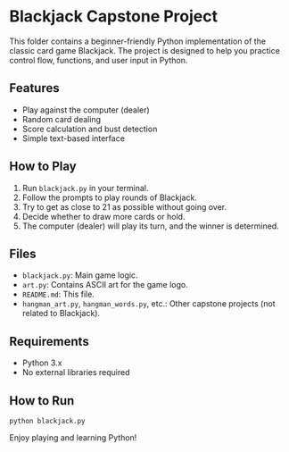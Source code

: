 # Blackjack Capstone Project

This folder contains a beginner-friendly Python implementation of the classic card game Blackjack. The project is designed to help you practice control flow, functions, and user input in Python.

## Features
- Play against the computer (dealer)
- Random card dealing
- Score calculation and bust detection
- Simple text-based interface

## How to Play
1. Run `blackjack.py` in your terminal.
2. Follow the prompts to play rounds of Blackjack.
3. Try to get as close to 21 as possible without going over.
4. Decide whether to draw more cards or hold.
5. The computer (dealer) will play its turn, and the winner is determined.

## Files
- `blackjack.py`: Main game logic.
- `art.py`: Contains ASCII art for the game logo.
- `README.md`: This file.
- `hangman_art.py`, `hangman_words.py`, etc.: Other capstone projects (not related to Blackjack).

## Requirements
- Python 3.x
- No external libraries required

## How to Run
```
python blackjack.py
```

Enjoy playing and learning Python!
 